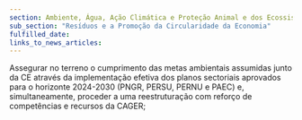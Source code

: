 ```yaml
---
section: Ambiente, Água, Ação Climática e Proteção Animal e dos Ecossistemas
sub_section: "Resíduos e a Promoção da Circularidade da Economia"
fulfilled_date:
links_to_news_articles:
---
```


Assegurar no terreno o cumprimento das metas ambientais assumidas junto da CE através da implementação efetiva dos planos sectoriais aprovados para o horizonte 2024-2030 (PNGR, PERSU, PERNU e PAEC) e, simultaneamente, proceder a uma reestruturação com reforço de competências e recursos da CAGER;